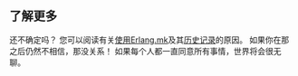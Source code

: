 ## 了解更多

还不确定吗？ 您可以阅读有关[使用Erlang.mk]((https://erlang.mk/guide/why.html))及其[历史记录](https://erlang.mk/guide/history.html)的原因。 如果你在那之后仍然不相信，那没关系！ 如果每个人都一直同意所有事情，世界将会很无聊。